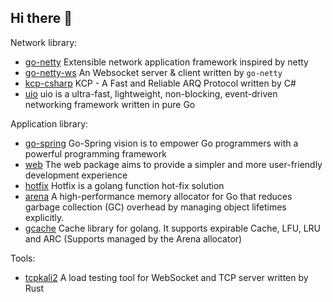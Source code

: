 ## Hi there 👋

<!--
**limpo1989/limpo1989** is a ✨ _special_ ✨ repository because its `README.md` (this file) appears on your GitHub profile.

Here are some ideas to get you started:

- 🔭 I’m currently working on ...
- 🌱 I’m currently learning ...
- 👯 I’m looking to collaborate on ...
- 🤔 I’m looking for help with ...
- 💬 Ask me about ...
- 📫 How to reach me: ...
- 😄 Pronouns: ...
- ⚡ Fun fact: ...
-->

Network library:
- [go-netty](https://github.com/go-netty/go-netty) Extensible network application framework inspired by netty
- [go-netty-ws](https://github.com/go-netty/go-netty-ws) An Websocket server & client written by `go-netty`
- [kcp-csharp](https://github.com/limpo1989/kcp-csharp) KCP - A Fast and Reliable ARQ Protocol written by C#
- [uio](https://github.com/urpc/uio) uio is a ultra-fast, lightweight, non-blocking, event-driven networking framework written in pure Go

Application library:
- [go-spring](https://github.com/go-spring-projects/go-spring) Go-Spring vision is to empower Go programmers with a powerful programming framework
- [web](https://github.com/go-spring-projects/web) The web package aims to provide a simpler and more user-friendly development experience
- [hotfix](https://github.com/go-hotfix/hotfix) Hotfix is a golang function hot-fix solution
- [arena](https://github.com/limpo1989/arena) A high-performance memory allocator for Go that reduces garbage collection (GC) overhead by managing object lifetimes explicitly.
- [gcache](https://github.com/limpo1989/gcache) Cache library for golang. It supports expirable Cache, LFU, LRU and ARC (Supports managed by the Arena allocator)

Tools:
- [tcpkali2](https://github.com/limpo1989/tcpkali2) A load testing tool for WebSocket and TCP server written by Rust
